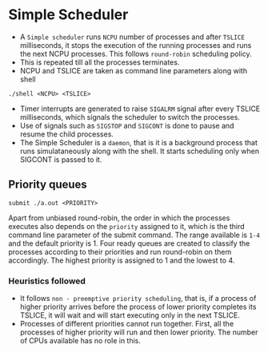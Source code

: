 # Simple Scheduler

- A `Simple scheduler` runs `NCPU` number of processes and after `TSLICE` milliseconds, it stops the execution of the running processes and runs the next NCPU processes. This follows `round-robin` scheduling policy.
- This is repeated till all the processes terminates.
- NCPU and TSLICE are taken as command line parameters along with shell
```
./shell <NCPU> <TSLICE>
```
- Timer interrupts are generated to raise `SIGALRM` signal after every TSLICE milliseconds, which signals the scheduler to switch the processes.
- Use of signals such as `SIGSTOP` and `SIGCONT` is done to pause and resume the child processes.
- The Simple Scheduler is a `daemon`, that is it is a background process that runs simulataneously along with the shell. It starts scheduling only when SIGCONT is passed to it.

## Priority queues

```
submit ./a.out <PRIORITY>
```
Apart from unbiased round-robin, the order in which the processes executes also depends on the `priority` assigned to it, which is the third command line parameter of the submit command. The range available is `1-4` and the default priority is 1. Four ready queues are created to classify the processes according to their priorities and run round-robin on them accordingly. The highest priority is assigned to 1 and the lowest to 4.

### Heuristics followed
- It follows `non - preemptive priority scheduling`, that is, if a process of higher priority arrives before the process of lower priority completes its TSLICE, it will wait and will start executing only in the next TSLICE.
- Processes of different priorities cannot run together. First, all the processes of higher priority will run and then lower priority. The number of CPUs available has no role in this.